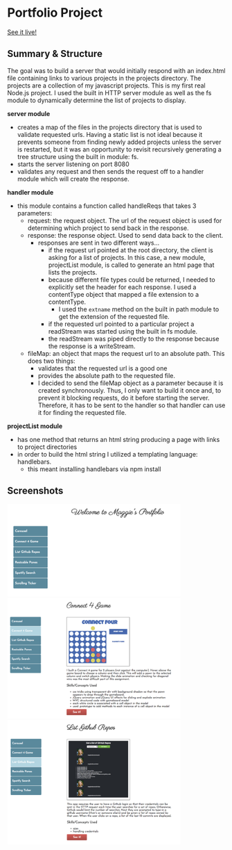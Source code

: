 # Portfolio Project

<a href="https://maggie-wiseman-portfolio.herokuapp.com/carousel/description">See it live!</a>

## Summary & Structure
The goal was to build a server that would initially respond with an index.html file containing links to various projects in the projects directory. The projects are a collection of my javascript projects. This is my first real Node.js project.  I used the built in HTTP server module as well as the fs module to dynamically determine the list of projects to display. 

**server module**
* creates a map of the files in the projects directory that is used to validate requested urls.  Having a static list is not ideal because it prevents someone from finding newly added projects unless the server is restarted, but it was an opportunity to revisit recursively generating a tree structure using the built in module: fs.
* starts the server listening on port 8080
* validates any request and then sends the request off to a handler module which will create the response.

**handler module**
* this module contains a function called handleReqs that takes 3 parameters:
    * request: the request object.  The url of the request object is used for determining which project to send back in the response.
    * response: the response object. Used to send data back to the client.
        * responses are sent in two different ways...
            * if the request url pointed at the root directory, the client is asking for a list of projects.  In this case, a new module, projectList module, is called to generate an html page that lists the projects.
            * because different file types could be returned, I needed to explicitly set the header for each response.  I used a contentType object that mapped a file extension to a contentType.
                * I used the `extname` method on the built in path module to get the extension of the requested file.
            * if the requested url pointed to a particular project a readStream was started using the built in fs module.
            * the readStream was piped directly to the response because the response is a writeStream.
    * fileMap: an object that maps the request url to an absolute path.  This does two things:
        * validates that the requested url is a good one
        * provides the absolute path to the requested file.
        * I decided to send the fileMap object as a parameter because it is created synchronously.  Thus, I only want to build it once and, to prevent it blocking requests, do it before starting the server. Therefore, it has to be sent to the handler so that handler can use it for finding the requested file.

**projectList module**
* has one method that returns an html string producing a page with links to project directories
* in order to build the html string I utilized a templating language: handlebars.  
    * this meant installing handlebars via npm install
    
## Screenshots
<img src="https://raw.githubusercontent.com/maggiewiseman/portfolio/master/site-screenshots/landingPage.png" width="400px" alt="Landing page." />
<img src="https://raw.githubusercontent.com/maggiewiseman/portfolio/master/site-screenshots/connect4.png" width="400px" alt="Sample project description page: Connect 4" />
<img src="https://raw.githubusercontent.com/maggiewiseman/portfolio/master/site-screenshots/github.png" width="400px" alt="Sample project description page: Github Search." />
